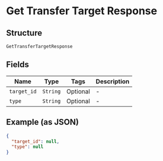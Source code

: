 
# Get Transfer Target Response

## Structure

`GetTransferTargetResponse`

## Fields

| Name | Type | Tags | Description |
|  --- | --- | --- | --- |
| `target_id` | `String` | Optional | - |
| `type` | `String` | Optional | - |

## Example (as JSON)

```json
{
  "target_id": null,
  "type": null
}
```

